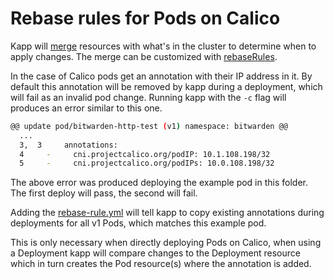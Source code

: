 # Rebase rules for Pods on Calico

Kapp will [merge](https://github.com/k14s/kapp/blob/develop/docs/merge-method.md) resources
with what's in the cluster to determine when to apply changes. The merge can be customized
with [rebaseRules](https://github.com/k14s/kapp/blob/develop/docs/config.md).

In the case of Calico pods get an annotation with their IP address in it. By default this
annotation will be removed by kapp during a deployment, which will fail as an invalid pod
change. Running kapp with the `-c` flag will produces an error similar to this one.

```bash
@@ update pod/bitwarden-http-test (v1) namespace: bitwarden @@
  ...
  3,  3     annotations:
  4     -     cni.projectcalico.org/podIP: 10.1.108.198/32
  5     -     cni.projectcalico.org/podIPs: 10.0.108.198/32
```

The above error was produced deploying the example pod in this folder. The first deploy will
pass, the second will fail.

Adding the [rebase-rule.yml](rebase-rule.yml) will tell kapp to copy existing annotations
during deployments for all v1 Pods, which matches this example pod.

This is only necessary when directly deploying Pods on Calico, when using a Deployment kapp
will compare changes to the Deployment resource which in turn creates the Pod resource(s) where the annotation is added.
